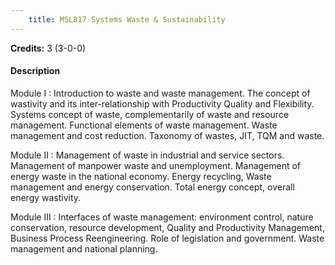 ```yaml
---
    title: MSL817 Systems Waste & Sustainability
---
```

**Credits:** 3 (3-0-0)



#### Description 
Module I : Introduction to waste and waste management. The concept of wastivity and its inter-relationship with Productivity Quality and Flexibility. Systems concept of waste, complementarily of waste and resource management. Functional elements of waste management. Waste management and cost reduction. Taxonomy of wastes, JIT, TQM and waste.

Module II : Management of waste in industrial and service sectors. Management of manpower waste and unemployment. Management of energy waste in the national economy. Energy recycling, Waste management and energy conservation. Total energy concept, overall energy wastivity.

Module III : Interfaces of waste management: environment control, nature conservation, resource development, Quality and Productivity Management, Business Process Reengineering. Role of legislation and government. Waste management and national planning.